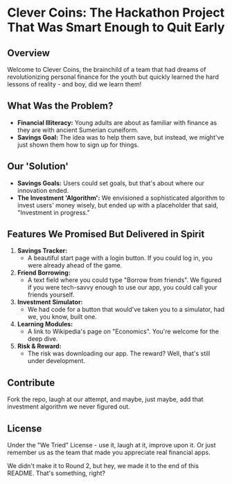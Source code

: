 # Clever Coins: The Hackathon Project That Was Smart Enough to Quit Early

## Overview
Welcome to Clever Coins, the brainchild of a team that had dreams of revolutionizing personal finance for the youth but quickly learned the hard lessons of reality - and boy, did we learn them!

## What Was the Problem?
- **Financial Illiteracy:** Young adults are about as familiar with finance as they are with ancient Sumerian cuneiform.
- **Savings Goal:** The idea was to help them save, but instead, we might've just shown them how to sign up for things.

## Our 'Solution'
- **Savings Goals:** Users could set goals, but that's about where our innovation ended.
- **The Investment 'Algorithm':** We envisioned a sophisticated algorithm to invest users' money wisely, but ended up with a placeholder that said, "Investment in progress."

## Features We Promised But Delivered in Spirit
1. **Savings Tracker:** 
   - A beautiful start page with a login button. If you could log in, you were already ahead of the game.
2. **Friend Borrowing:** 
   - A text field where you could type "Borrow from friends". We figured if you were tech-savvy enough to use our app, you could call your friends yourself.
3. **Investment Simulator:** 
   - We had code for a button that would've taken you to a simulator, had we, you know, built one.
4. **Learning Modules:** 
   - A link to Wikipedia's page on "Economics". You're welcome for the deep dive.
5. **Risk & Reward:** 
   - The risk was downloading our app. The reward? Well, that's still under development.

## Contribute
Fork the repo, laugh at our attempt, and maybe, just maybe, add that investment algorithm we never figured out.

## License
Under the "We Tried" License - use it, laugh at it, improve upon it. Or just remember us as the team that made you appreciate real financial apps.

We didn't make it to Round 2, but hey, we made it to the end of this README. That's something, right?
